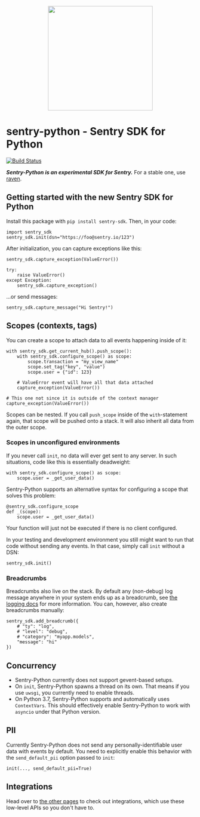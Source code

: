 <p align="center">
    <a href="https://sentry.io" target="_blank" align="center">
        <img src="https://sentry-brand.storage.googleapis.com/sentry-logo-black.png" width="280">
    </a>
</p>

# sentry-python - Sentry SDK for Python

[![Build Status](https://travis-ci.com/getsentry/sentry-python.svg?branch=master)](https://travis-ci.com/getsentry/sentry-python)

***Sentry-Python is an experimental SDK for Sentry.*** For a stable one, use
[raven](https://github.com/getsentry/raven-python).

## Getting started with the new Sentry SDK for Python

Install this package with ``pip install sentry-sdk``. Then, in your code:

    import sentry_sdk
    sentry_sdk.init(dsn="https://foo@sentry.io/123")

After initialization, you can capture exceptions like this:

    sentry_sdk.capture_exception(ValueError())

    try:
        raise ValueError()
    except Exception:
        sentry_sdk.capture_exception()

...or send messages:

    sentry_sdk.capture_message("Hi Sentry!")

## Scopes (contexts, tags)

You can create a scope to attach data to all events happening inside of it:

    with sentry_sdk.get_current_hub().push_scope():
        with sentry_sdk.configure_scope() as scope:
            scope.transaction = "my_view_name"
            scope.set_tag("key", "value")
            scope.user = {"id": 123}

        # ValueError event will have all that data attached
        capture_exception(ValueError())

    # This one not since it is outside of the context manager
    capture_exception(ValueError())

Scopes can be nested. If you call ``push_scope`` inside of the
``with``-statement again, that scope will be pushed onto a stack. It will also
inherit all data from the outer scope.

### Scopes in unconfigured environments

If you never call ``init``, no data will ever get sent to any server. In such
situations, code like this is essentially deadweight:

    with sentry_sdk.configure_scope() as scope:
        scope.user = _get_user_data()

Sentry-Python supports an alternative syntax for configuring a scope that
solves this problem:

    @sentry_sdk.configure_scope
    def _(scope):
        scope.user = _get_user_data()

Your function will just not be executed if there is no client configured.

In your testing and development environment you still might want to run that
code without sending any events. In that case, simply call ``init`` without a
DSN:

    sentry_sdk.init()

### Breadcrumbs

Breadcrumbs also live on the stack. By default any (non-debug) log message
anywhere in your system ends up as a breadcrumb, see [the logging
docs](./docs/logging.md) for more information. You can, however, also create
breadcrumbs manually:

    sentry_sdk.add_breadcrumb({
        # "ty": "log",
        # "level": "debug",
        # "category": "myapp.models",
        "message": "hi"
    })

## Concurrency

* Sentry-Python currently does not support gevent-based setups.
* On ``init``, Sentry-Python spawns a thread on its own. That means if you use
  ``uwsgi``, you currently need to enable threads.
* On Python 3.7, Sentry-Python supports and automatically uses ``ContextVars``.
  This should effectively enable Sentry-Python to work with ``asyncio`` under
  that Python version.


## PII

Currently Sentry-Python does not send any personally-identifiable user data
with events by default. You need to explicitly enable this behavior with the
``send_default_pii`` option passed to ``init``:

    init(..., send_default_pii=True)

## Integrations

Head over to [the other
pages](https://github.com/getsentry/sentry-python/tree/master/docs) to check
out integrations, which use these low-level APIs so you don't have to.
